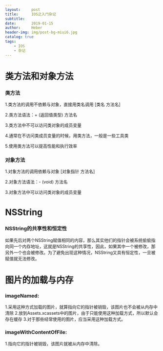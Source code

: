 ```yaml
---
layout:     post
title:      IOS之入门杂记
subtitle:   
date:       2019-01-15
author:     Heber
header-img: img/post-bg-miui6.jpg
catalog: true
tags:
    - IOS
    - 杂记
---
```




# 类方法和对象方法

### 类方法

1.类方法的调用不依赖与对象，直接用类名调用 [类名  方法名]

2.类方法语法：+ (返回值类型) 方法名

3.类方法中不可以访问类对象的成员变量

4.通常在不访问类成员变量的时候，用类方法，一般是一些工具类

5.使用类方法可以提高性能和执行效率

 

### 对象方法

1.对象方法的调用依赖与对象  [对象指针  方法名]

2.对象方法语法：- (void) 方法名

3.对象方法中可以访问类对象的成员变量

# NSString

### NSString的共享性和恒定性

如果先后对两个NSString赋值相同的内容，那么其实他们的指针会被系统偷偷指向同一个内存地址，这就是NSString的共享性，因此，如果其中一个被修改，那另外一个也会被修改。为了避免出现这种情况，NSString又具有恒定性，一旦被赋值就无法修改。

# 图片的加载与内存

### imageNamed:
1.采用这种方式加载的图片，就算指向它的指针被销毁，该图片也不会被从内存中清除
2.放到Assets.xcassets中的图片，由于只能使用这种加载方式，所以默认会存在缓存
3.对于那些经常使用的图片，应当采用这种加载方式。

### imageWithContentOfFile:
1.指向它的指针被销毁，该图片就被从内存中清除。

